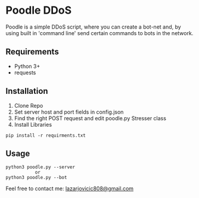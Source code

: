 # Poodle DDoS

Poodle is a simple DDoS script, where you can create a bot-net and, 
by using built in 'command line' send certain commands to bots in the network.

## Requirements
- Python 3+
- requests

## Installation
1. Clone Repo
2. Set server host and port fields in config.json
3. Find the right POST request and edit poodle.py Stresser class
4. Install Libraries
````commandline
pip install -r requirments.txt
````

## Usage

```commandline
python3 poodle.py --server
           or
python3 poodle.py --bot
``` 
Feel free to contact me: lazarjovicic808@gmail.com
